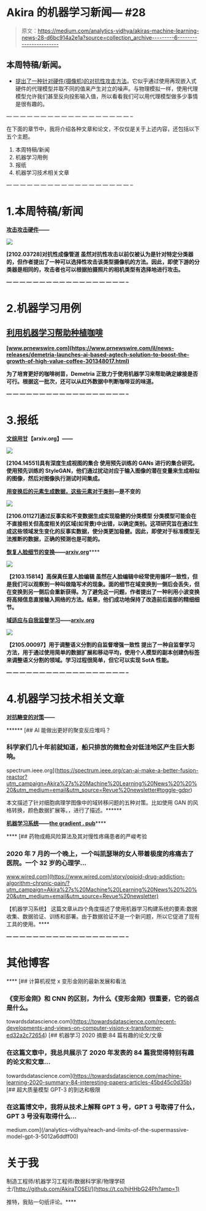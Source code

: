# Akira 的机器学习新闻— #28

> 原文：<https://medium.com/analytics-vidhya/akiras-machine-learning-news-28-d6bc914a2e1a?source=collection_archive---------6----------------------->

## 本周特稿/新闻。

*   [提出了一种针对硬件(摄像机)的对抗性攻击方法](https://arxiv.org/abs/2102.03728)。它似乎通过使用再现嵌入式硬件的代理模型并取不同的值来产生对立的噪声。与物理模拟一样，使用代理模型允许我们甚至反向投影输入值，所以看看我们可以用代理模型做多少事情是很有趣的。

— — — — — — — — — — — — — — — — — — –

在下面的章节中，我将介绍各种文章和论文，不仅仅是关于上述内容，还包括以下五个主题。

1.  本周特稿/新闻
2.  机器学习用例
3.  报纸
4.  机器学习技术相关文章

— — — — — — — — — — — — — — — — — — –

# 1.本周特稿/新闻

[**攻击攻击硬件**](https://arxiv.org/abs/2102.03728?utm_campaign=Akira%27s%20Machine%20Learning%20News%20%20%20&utm_medium=email&utm_source=Revue%20newsletter)**——**[](https://arxiv.org/abs/2102.03728)

**![](img/988058460df54cf7794111683c859161.png)**

**[2102.03728]对抗性成像管道
虽然对抗性攻击以前仅被认为是针对特定分类器的，但作者提出了一种可以选择性攻击该类型摄像机的方法。因此，即使下游的分类器是相同的，攻击者也可以根据拍摄照片的相机类型有选择地进行攻击。**

**— — — — — — — — — — — — — — — — — — –**

# **2.机器学习用例**

## **[利用机器学习帮助种植咖啡](https://www.prnewswire.com/il/news-releases/demetria-launches-ai-based-agtech-solution-to-boost-the-growth-of-high-value-coffee-301348017.html?utm_campaign=Akira%27s%20Machine%20Learning%20News%20%20%20&utm_medium=email&utm_source=Revue%20newsletter)**

**[www.prnewswire.com](https://www.prnewswire.com/il/news-releases/demetria-launches-ai-based-agtech-solution-to-boost-the-growth-of-high-value-coffee-301348017.html)**

**为了培育更好的咖啡树苗，Demetria 正致力于使用机器学习来帮助确定嫁接是否可行。根据这一批次，还可以从红外数据中判断咖啡豆的味道。**

**— — — — — — — — — — — — — — — — — — –**

# **3.报纸**

**[**文综用甘**](https://arxiv.org/abs/2104.14551?utm_campaign=Akira%27s%20Machine%20Learning%20News%20%20%20&utm_medium=email&utm_source=Revue%20newsletter)【arxiv.org】——[](https://arxiv.org/abs/2104.14551)**

****![](img/6180f8e02156529ce80c94f8b918ac4e.png)****

****[2104.14551]具有深度生成视图的集合
使用预先训练的 GANs 进行的集合研究。使用预先训练的 StyleGAN，他们通过扰动对应于输入图像的潜在变量来生成相似的图像，然后对图像执行测试时间集成。****

****[**用变换后的元素生成数据，这些元素对于类别**](https://arxiv.org/abs/2106.01127?utm_campaign=Akira%27s%20Machine%20Learning%20News%20%20%20&utm_medium=email&utm_source=Revue%20newsletter)**—**[](https://arxiv.org/abs/2106.01127)**是不变的******

******![](img/5ab6052052ff3713d2fc37905494842a.png)******

******[2106.01127]通过反事实和不变数据生成实现稳健的分类模型
分类模型可能会在不直接相关但高度相关的区域(如背景)中出错，以确定类别。这项研究旨在通过生成这些领域发生变化的反事实数据，使分类更加稳健。因此，即使对于标准模型无法推断的数据，正确的预测也是可能的。******

******[**恢复人脸细节的变换**](https://arxiv.org/abs/2103.15814?utm_campaign=Akira%27s%20Machine%20Learning%20News%20%20%20&utm_medium=email&utm_source=Revue%20newsletter)**——**[**arxiv.org**](https://arxiv.org/abs/2103.15814)******

****![](img/33e432aad372af36c0a6c9ea0e9462e0.png)****

****【2103.15814】高保真任意人脸编辑
虽然在人脸编辑中经常使用循环一致性，但是我们可以观察到一种叫做隐写术的现象。面的细节在域变换到一侧后会丢失，但在变换到另一侧后会重新获得。为了避免这一问题，作者提出了一种利用小波变换将高频信息直接输入网络的方法。结果，他们成功地保持了改造前后面部的精细细节。****

****[**域适应与自我监督学习**](https://arxiv.org/abs/2105.00097?utm_campaign=Akira%27s%20Machine%20Learning%20News%20%20%20&utm_medium=email&utm_source=Revue%20newsletter)**——**[**arxiv.org**](https://arxiv.org/abs/2105.00097)****

****![](img/07bdba1ddcf7f08d7084dc670493c552.png)****

****【2105.00097】用于调整语义分割的自监督增强一致性
提出了一种自监督学习方法，用于通过使用简单的数据扩展和移动平均，使用个人模型的副本创建伪标签来调整语义分割的领域。学习过程很简单，但它可以实现 SotA 性能。****

****— — — — — — — — — — — — — — — — — — –****

# ****4.机器学习技术相关文章****

****[**对抗畴变的对策**](https://towardsdatascience.com/5-ways-to-make-histopathology-image-models-more-robust-to-domain-shifts-323d4d21d889?gi=b274ebd96430&utm_campaign=Akira%27s%20Machine%20Learning%20News%20%20%20&utm_medium=email&utm_source=Revue%20newsletter)**——**[](https://towardsdatascience.com/5-ways-to-make-histopathology-image-models-more-robust-to-domain-shifts-323d4d21d889?gi=b274ebd96430)****

******[](https://spectrum.ieee.org/can-ai-make-a-better-fusion-reactor?utm_campaign=Akira%27s%20Machine%20Learning%20News%20%20%20&utm_medium=email&utm_source=Revue%20newsletter#toggle-gdpr) [## AI 能做出更好的聚变反应堆吗？

### 科学家们几十年前就知道，船只排放的微粒会对低洼地区产生巨大影响。

spectrum.ieee.org](https://spectrum.ieee.org/can-ai-make-a-better-fusion-reactor?utm_campaign=Akira%27s%20Machine%20Learning%20News%20%20%20&utm_medium=email&utm_source=Revue%20newsletter#toggle-gdpr) 

本文描述了针对细胞病理学图像中的域转移问题的五种对策。比如使用 GAN 的风格转换，颜色数据扩展等。，进行了描述。****** 

******[**机器学习系统**](https://thegradient.pub/systems-for-machine-learning/?utm_campaign=Akira%27s%20Machine%20Learning%20News%20%20%20&utm_medium=email&utm_source=Revue%20newsletter)**——**[**the gradient . pub**](https://thegradient.pub/systems-for-machine-learning/)******

****[](https://www.wired.com/story/opioid-drug-addiction-algorithm-chronic-pain/?utm_campaign=Akira%27s%20Machine%20Learning%20News%20%20%20&utm_medium=email&utm_source=Revue%20newsletter) [## 药物成瘾风险算法及其对慢性疼痛患者的严峻考验

### 2020 年 7 月的一个晚上，一个叫凯瑟琳的女人带着极度的疼痛去了医院。一个 32 岁的心理学…

www.wired.com](https://www.wired.com/story/opioid-drug-addiction-algorithm-chronic-pain/?utm_campaign=Akira%27s%20Machine%20Learning%20News%20%20%20&utm_medium=email&utm_source=Revue%20newsletter) 

【机器学习系统】
这篇文章从四个角度描述了使用机器学习构建系统的要素:数据收集、数据验证、训练和部署。由于数据验证不是一个新问题，所以它促进了现有工具的使用。**** 

****— — — — — — — — — — — — — — — — — — –****

# ****其他博客****

****[](https://towardsdatascience.com/recent-developments-and-views-on-computer-vision-x-transformer-ed32a2c72654) [## 计算机视觉 x 变形金刚的最新发展和看法

### 《变形金刚》和 CNN 的区别，为什么《变形金刚》很重要，它的弱点是什么。

towardsdatascience.com](https://towardsdatascience.com/recent-developments-and-views-on-computer-vision-x-transformer-ed32a2c72654) [](https://towardsdatascience.com/machine-learning-2020-summary-84-interesting-papers-articles-45bd45c0d35b) [## 机器学习 2020 摘要:84 篇有趣的论文/文章

### 在这篇文章中，我总共展示了 2020 年发表的 84 篇我觉得特别有趣的论文和文章…

towardsdatascience.com](https://towardsdatascience.com/machine-learning-2020-summary-84-interesting-papers-articles-45bd45c0d35b) [](/analytics-vidhya/reach-and-limits-of-the-supermassive-model-gpt-3-5012a6ddff00) [## 超大质量模型 GPT-3 的到达和极限

### 在这篇博文中，我将从技术上解释 GPT 3 号，GPT 3 号取得了什么，GPT 3 号没有取得什么…

medium.com](/analytics-vidhya/reach-and-limits-of-the-supermassive-model-gpt-3-5012a6ddff00) 

# 关于我

制造工程师/机器学习工程师/数据科学家/物理学硕士/[http://github.com/AkiraTOSEI/](https://t.co/hjHHbG24Ph?amp=1)

推特，我贴一句纸评论。****